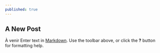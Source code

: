 ```yaml
---
published: true
---
```

## A New Post
À venir
Enter text in [Markdown](http://daringfireball.net/projects/markdown/). Use the toolbar above, or click the **?** button for formatting help.
